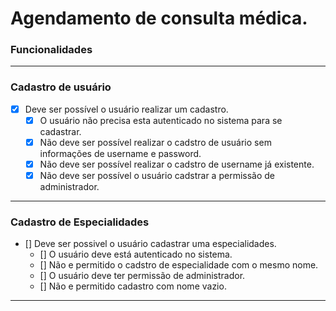 # Agendamento de consulta médica.

### **Funcionalidades**

---
### **Cadastro de usuário**

- [X] Deve ser possível o usuário realizar um cadastro.
  - [X] O usuário não precisa esta autenticado no sistema para se cadastrar.
  - [X] Não deve ser possível realizar o cadstro de usuário sem informações de username e password.
  - [X] Não deve ser possível realizar o cadstro de username já existente.
  - [X] Não deve ser possível o usuário cadstrar a permissão de administrador.

---

### **Cadastro de Especialidades**
- [] Deve ser possivel o usuário cadastrar uma especialidades.
  - [] O usuário deve está autenticado no sistema.
  - [] Não e permitido o cadstro de especialidade com o mesmo nome.
  - [] O usuário deve ter permissão de administrador.
  - [] Não e permitido cadastro com nome vazio.

---

